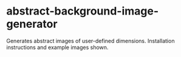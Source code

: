 # abstract-background-image-generator
Generates abstract images of user-defined dimensions. Installation instructions and example images shown.
